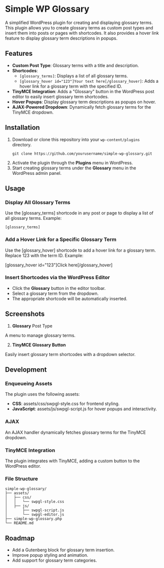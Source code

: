 # Simple WP Glossary

A simplified WordPress plugin for creating and displaying glossary terms. This plugin allows you to create glossary terms as custom post types and insert them into posts or pages with shortcodes. It also provides a hover link feature to display glossary term descriptions in popups.

## Features

- **Custom Post Type**: Glossary terms with a title and description.
- **Shortcodes**:
  - `[glossary_terms]`: Displays a list of all glossary terms.
  - `[glossary_hover id="123"]Your text here[/glossary_hover]`: Adds a hover link for a glossary term with the specified ID.
- **TinyMCE Integration**: Adds a "Glossary" button in the WordPress post editor to easily insert glossary term shortcodes.
- **Hover Popups**: Display glossary term descriptions as popups on hover.
- **AJAX-Powered Dropdown**: Dynamically fetch glossary terms for the TinyMCE dropdown.

## Installation

1. Download or clone this repository into your `wp-content/plugins` directory.
   ```
   git clone https://github.com/yourusername/simple-wp-glossary.git
   ```
2.	Activate the plugin through the **Plugins** menu in WordPress.
3.	Start creating glossary terms under the **Glossary** menu in the WordPress admin panel.

## Usage

### Display All Glossary Terms

Use the [glossary_terms] shortcode in any post or page to display a list of all glossary terms. Example:

`[glossary_terms]`

### Add a Hover Link for a Specific Glossary Term

Use the [glossary_hover] shortcode to add a hover link for a glossary term. Replace 123 with the term ID. Example:

[glossary_hover id="123"]Click here[/glossary_hover]

### Insert Shortcodes via the WordPress Editor

- Click the **Glossary** button in the editor toolbar.
- Select a glossary term from the dropdown.
- The appropriate shortcode will be automatically inserted.

## Screenshots

1.	**Glossary** Post Type

A menu to manage glossary terms.

2.	**TinyMCE Glossary Button**

Easily insert glossary term shortcodes with a dropdown selector.

## Development

### Enqueueing Assets

The plugin uses the following assets:
- **CSS**: assets/css/swpgl-style.css for frontend styling.
- **JavaScript**: assets/js/swpgl-script.js for hover popups and interactivity.

### AJAX

An AJAX handler dynamically fetches glossary terms for the TinyMCE dropdown.

### TinyMCE Integration

The plugin integrates with TinyMCE, adding a custom button to the WordPress editor.

### File Structure
```
simple-wp-glossary/
├── assets/
│   ├── css/
│   │   └── swpgl-style.css
│   ├── js/
│       ├── swpgl-script.js
│       └── swpgl-editor.js
├── simple-wp-glossary.php
└── README.md
```
## Roadmap

- Add a Gutenberg block for glossary term insertion.
- Improve popup styling and animation.
- Add support for glossary term categories.
